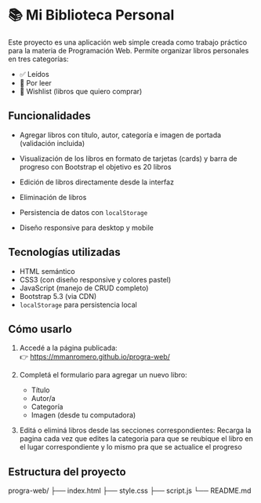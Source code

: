 # 📚 Mi Biblioteca Personal

Este proyecto es una aplicación web simple creada como trabajo práctico para la materia de Programación Web. Permite organizar libros personales en tres categorías:

- ✅ Leídos
- 📖 Por leer
- 🛒 Wishlist (libros que quiero comprar)

## Funcionalidades

- Agregar libros con título, autor, categoría e imagen de portada (validación incluida)
- Visualización de los libros en formato de tarjetas (cards) y barra de progreso con Bootstrap el objetivo es 20 libros

- Edición de libros directamente desde la interfaz
- Eliminación de libros
- Persistencia de datos con `localStorage`
- Diseño responsive para desktop y mobile

## Tecnologías utilizadas

- HTML semántico
- CSS3 (con diseño responsive y colores pastel)
- JavaScript (manejo de CRUD completo)
- Bootstrap 5.3 (via CDN)
- `localStorage` para persistencia local

## Cómo usarlo

1. Accedé a la página publicada:  
   👉 https://mmanromero.github.io/progra-web/

2. Completá el formulario para agregar un nuevo libro:
   - Título
   - Autor/a
   - Categoría
   - Imagen (desde tu computadora)

3. Editá o eliminá libros desde las secciones correspondientes: Recarga la pagina cada vez que edites la categoria para que se reubique el libro en el lugar correspondiente y lo mismo pra que se actualice el progreso

## Estructura del proyecto
progra-web/
├── index.html
├── style.css
├── script.js
└── README.md
